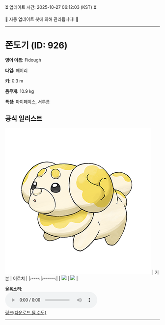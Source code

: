 
⏳ 업데이트 시간: 2025-10-27 06:12:03 (KST) ⏳

🤖 자동 업데이트 봇에 의해 관리됩니다! 🤖

---

# 쫀도기 (ID: 926)
**영어 이름:** Fidough

**타입:** 페어리

**키:** 0.3 m

**몸무게:** 10.9 kg

**특성:** 마이페이스, 서투름

## 공식 일러스트
![](https://raw.githubusercontent.com/PokeAPI/sprites/master/sprites/pokemon/other/official-artwork/926.png)
| 기본 | 이로치 |
|:----:|:------:|
| <img src="http://play.pokemonshowdown.com/sprites/ani/fidough.gif" width="200"> | <img src="http://play.pokemonshowdown.com/sprites/ani-shiny/fidough.gif" width="200"> |

**울음소리:**<br><audio controls src="https://raw.githubusercontent.com/PokeAPI/cries/main/cries/pokemon/latest/926.ogg"></audio><br> [링크(다운로드 될 수도)](https://raw.githubusercontent.com/PokeAPI/cries/main/cries/pokemon/latest/926.ogg)


---
